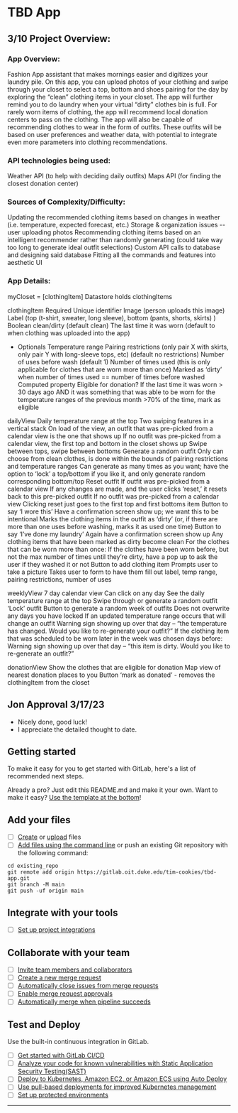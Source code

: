 # TBD App

## 3/10 Project Overview:

### App Overview:
Fashion App assistant that makes mornings easier and digitizes your laundry pile. On this app, you can upload photos of your clothing and swipe through your closet to select a top, bottom and shoes pairing for the day by exploring the “clean” clothing items in your closet. The app will further remind you to do laundry when your virtual “dirty” clothes bin is full. For rarely worn items of clothing, the app will recommend local donation centers to pass on the clothing. The app will also be capable of recommending clothes to wear in the form of outfits. These outfits will be based on user preferences and weather data, with potential to integrate even more parameters into clothing recommendations.

### API technologies being used:
Weather API (to help with deciding daily outfits)
Maps API (for finding the closest donation center)

### Sources of Complexity/Difficulty:
Updating the recommended clothing items based on changes in weather (i.e. temperature, expected forecast, etc.)
Storage & organization issues -- user uploading photos 
Recommending clothing items based on an intelligent recommender rather than randomly generating (could take way too long to generate ideal outfit selections)
Custom API calls to database and designing said database
Fitting all the commands and features into aesthetic UI


### App Details:
myCloset = [clothingItem]
Datastore holds clothingItems

clothingItem
Required
Unique identifier
Image (person uploads this image)
Label (top (t-shirt, sweater, long sleeve), bottom (pants, shorts, skirts) )
Boolean clean/dirty (default clean)
The last time it was worn (default to when clothing was uploaded into the app)
- Optionals
Temperature range 
Pairing restrictions (only pair X with skirts, only pair Y with long-sleeve tops, etc) (default no restrictions)
Number of uses before wash (default 1)
Number of times used (this is only applicable for clothes that are worn more than once)
Marked as ‘dirty’ when number of times used == number of times before washed
Computed property
Eligible for donation?
If the last time it was worn > 30 days ago AND it was something that was able to be worn for the temperature ranges of the previous month >70% of the time, mark as eligible

dailyView
Daily temperature range at the top
Two swiping features in a vertical stack
On load of the view, an outfit that was pre-picked from a calendar view is the one that shows up
If no outfit was pre-picked from a calendar view, the first top and bottom in the closet shows up
Swipe between tops, swipe between bottoms
Generate a random outfit
Only can choose from clean clothes, is done within the bounds of pairing restrictions and temperature ranges
Can generate as many times as you want; have the option to ‘lock’ a top/bottom if you like it, and only generate random corresponding bottom/top
Reset outfit
If outfit was pre-picked from a calendar view
If any changes are made, and the user clicks ‘reset,’ it resets back to this pre-picked outfit
If no outfit was pre-picked from a calendar view
Clicking reset just goes to the first top and first bottoms item
Button to say ‘I wore this’
Have a confirmation screen show up; we want this to be intentional
Marks the clothing items in the outfit as ‘dirty’ (or, if there are more than one uses before washing, marks it as used one time)
Button to say ‘I’ve done my laundry’
Again have a confirmation screen show up
Any clothing items that have been marked as dirty become clean
For the clothes that can be worn more than once:
If the clothes have been worn before, but not the max number of times until they’re dirty, have a pop up to ask the user if they washed it or not
Button to add clothing item
Prompts user to take a picture
Takes user to form to have them fill out label, temp range, pairing restrictions, number of uses

weeklyView
7 day calendar view
Can click on any day
See the daily temperature range at the top
Swipe through or generate a random outfit
‘Lock’ outfit
Button to generate a random week of outfits
Does not overwrite any days you have locked
If an updated temperature range occurs that will change an outfit
Warning sign showing up over that day – “the temperature has changed. Would you like to re-generate your outfit?”
If the clothing item that was scheduled to be worn later in the week was chosen days before:
Warning sign showing up over that day – “this item is dirty. Would you like to re-generate an outfit?”

donationView
Show the clothes that are eligible for donation
Map view of nearest donation places to you
Button ‘mark as donated’ - removes the clothingItem from the closet

## Jon Approval 3/17/23
* Nicely done, good luck!
* I appreciate the detailed thought to date.

## Getting started

To make it easy for you to get started with GitLab, here's a list of recommended next steps.

Already a pro? Just edit this README.md and make it your own. Want to make it easy? [Use the template at the bottom](#editing-this-readme)!

## Add your files

- [ ] [Create](https://docs.gitlab.com/ee/user/project/repository/web_editor.html#create-a-file) or [upload](https://docs.gitlab.com/ee/user/project/repository/web_editor.html#upload-a-file) files
- [ ] [Add files using the command line](https://docs.gitlab.com/ee/gitlab-basics/add-file.html#add-a-file-using-the-command-line) or push an existing Git repository with the following command:

```
cd existing_repo
git remote add origin https://gitlab.oit.duke.edu/tim-cookies/tbd-app.git
git branch -M main
git push -uf origin main
```

## Integrate with your tools

- [ ] [Set up project integrations](https://gitlab.oit.duke.edu/tim-cookies/tbd-app/-/settings/integrations)

## Collaborate with your team

- [ ] [Invite team members and collaborators](https://docs.gitlab.com/ee/user/project/members/)
- [ ] [Create a new merge request](https://docs.gitlab.com/ee/user/project/merge_requests/creating_merge_requests.html)
- [ ] [Automatically close issues from merge requests](https://docs.gitlab.com/ee/user/project/issues/managing_issues.html#closing-issues-automatically)
- [ ] [Enable merge request approvals](https://docs.gitlab.com/ee/user/project/merge_requests/approvals/)
- [ ] [Automatically merge when pipeline succeeds](https://docs.gitlab.com/ee/user/project/merge_requests/merge_when_pipeline_succeeds.html)

## Test and Deploy

Use the built-in continuous integration in GitLab.

- [ ] [Get started with GitLab CI/CD](https://docs.gitlab.com/ee/ci/quick_start/index.html)
- [ ] [Analyze your code for known vulnerabilities with Static Application Security Testing(SAST)](https://docs.gitlab.com/ee/user/application_security/sast/)
- [ ] [Deploy to Kubernetes, Amazon EC2, or Amazon ECS using Auto Deploy](https://docs.gitlab.com/ee/topics/autodevops/requirements.html)
- [ ] [Use pull-based deployments for improved Kubernetes management](https://docs.gitlab.com/ee/user/clusters/agent/)
- [ ] [Set up protected environments](https://docs.gitlab.com/ee/ci/environments/protected_environments.html)

***
